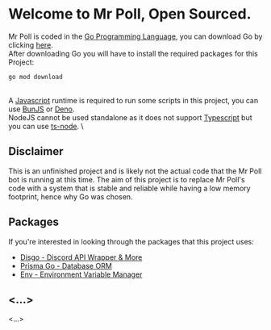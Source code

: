 # Welcome to Mr Poll, Open Sourced.

Mr Poll is coded in the [Go Programming Language](https://go.dev), you can download Go by clicking [here](https://go.dev/dl/). \
After downloading Go you will have to install the required packages for this Project:
```shell
go mod download
```
\
A [Javascript](https://developer.mozilla.org/en-US/docs/Web/JavaScript) runtime is required to run some scripts in this project, you can use [BunJS](https://bun.sh/) or [Deno](https://deno.com/). \
NodeJS cannot be used standalone as it does not support [Typescript](https://www.typescriptlang.org/) but you can use [ts-node](https://www.npmjs.com/package/ts-node). \

## Disclaimer 
This is an unfinished project and is likely not the actual code that the Mr Poll bot is running at this time. The aim of this project is to replace Mr Poll's code with a system that is stable and reliable while having a low memory footprint, hence why Go was chosen.

## Packages
If you're interested in looking through the packages that this project uses:
- [Disgo - Discord API Wrapper & More](https://github.com/disgoorg/disgo)
- [Prisma Go - Database ORM](https://goprisma.org/docs)
- [Env - Environment Variable Manager](https://github.com/gofor-little/env)

## <...>
<...>